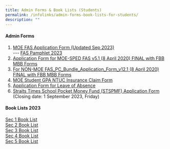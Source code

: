 ```yaml
---
title: Admin Forms & Book Lists (Students)
permalink: /infolinks/admin-forms-book-lists-for-students/
description: ""
---
```

#### **Admin Forms**
1. [MOE FAS Application Form (Updated Sep 2023)](/files/admin%20form1.pdf)
<br> ---&nbsp;[FAS Pamphlet 2023](/files/admin%20form2.pdf)<br>
2. [Application Form for MOE-SPED FAS v5.1 (8 April 2020) FINAL with FBB MBB Forms](/files/admin%20form3.pdf)<br>
3. [For NON-MOE FAS\_PC\_Bundle\_Application\_Form\_v12.1 (8 April 2020) FINAL with FBB MBB Forms](/files/admin%20form4.pdf)<br>
4. [MOE Student GPA NTUC Insurance Claim Form](/files/admin%20form5.pdf)<br>
5. [Application Form for Leave of Absence](/files/loaform.pdf)<br>
6. [Straits Times School Pocket Money Fund (STSPMF) Application Form](/files/stspmf%20form_cycle%201_%202024.pdf) (Closing date: 1 September 2023, Friday)


#### **Book Lists 2023**
[Sec 1 Book List](/files/sec1booklist2023.pdf)<br>
[Sec 2 Book List](/files/sec2booklist2023.pdf)<br>
[Sec 3 Book List](/files/sec3booklist2023.pdf)<br>
[Sec 4 Book List](/files/sec4booklist2023.pdf)<br>
[Sec 5 Book List](/files/sec5booklist2023.pdf)